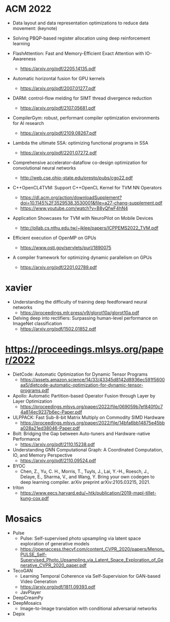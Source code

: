 # ACM 2022
- Data layout and data representation optimizations to reduce data movement: (keynote)
- Solving PBQP-based register allocation using deep reinforcement learning
- FlashAttention: Fast and Memory-Efficient Exact Attention with IO-Awareness
  - https://arxiv.org/pdf/2205.14135.pdf
- Automatic horizontal fusion for GPU kernels
  - https://arxiv.org/pdf/2007.01277.pdf
- DARM: control-flow melding for SIMT thread divergence reduction
  - https://arxiv.org/pdf/2107.05681.pdf
- CompilerGym: robust, performant compiler optimization environments for AI research
  - https://arxiv.org/pdf/2109.08267.pdf
- Lambda the ultimate SSA: optimizing functional programs in SSA
  - https://arxiv.org/pdf/2201.07272.pdf
- Comprehensive accelerator-dataflow co-design optimization for convolutional neural networks
  - http://web.cse.ohio-state.edu/presto/pubs/cgo22.pdf
- C++OpenCL4TVM: Support C++OpenCL Kernel for TVM NN Operators
  - https://dl.acm.org/action/downloadSupplement?doi=10.1145%2F3529538.3530001&file=a27-chang-supplement.pdf
  - https://www.youtube.com/watch?v=B8yQfwF4hN4
- Application Showcases for TVM with NeuroPilot on Mobile Devices
  - http://pllab.cs.nthu.edu.tw/~jklee/papers/ICPPEMS2022_TVM.pdf
- Efficient execution of OpenMP on GPUs
  - https://www.osti.gov/servlets/purl/1890075

- A compiler framework for optimizing dynamic parallelism on GPUs
  - https://arxiv.org/pdf/2201.02789.pdf

# xavier
- Understanding the difficulty of training deep feedforward neural networks
  - https://proceedings.mlr.press/v9/glorot10a/glorot10a.pdf
- Delving deep into rectifiers: Surpassing human-level performance on ImageNet classification
  - https://arxiv.org/pdf/1502.01852.pdf


# https://proceedings.mlsys.org/paper/2022
- DietCode: Automatic Optimization for Dynamic Tensor Programs
  - https://assets.amazon.science/14/33/43345d8142d8936ec591f5600aa5/dietcode-automatic-optimization-for-dynamic-tensor-programs.pdf
- Apollo: Automatic Partition-based Operator Fusion through Layer by Layer Optimization
  - https://proceedings.mlsys.org/paper/2022/file/069059b7ef840f0c74a814ec9237b6ec-Paper.pdf
- ULPPACK: Fast Sub-8-bit Matrix Multiply on Commodity SIMD Hardware
  - https://proceedings.mlsys.org/paper/2022/file/14bfa6bb14875e45bba028a21ed38046-Paper.pdf
- Bolt: Bridging the Gap between Auto-tuners and Hardware-native Performance
  - https://arxiv.org/pdf/2110.15238.pdf
- Understanding GNN Computational Graph: A Coordinated Computation, IO, and Memory Perspective
  - https://arxiv.org/pdf/2110.09524.pdf
- BYOC
  - Chen, Z., Yu, C. H., Morris, T., Tuyls, J., Lai, Y.-H., Roesch, J., Delaye, E., Sharma, V., and Wang, Y. Bring your own codegen to deep learning compiler. arXiv preprint arXiv:2105.03215, 2021.
- triton
  - https://www.eecs.harvard.edu/~htk/publication/2019-mapl-tillet-kung-cox.pdf

# Mosaics
- Pulse
  - Pulse: Self-supervised photo upsampling via latent space exploration of generative models
  - https://openaccess.thecvf.com/content_CVPR_2020/papers/Menon_PULSE_Self-Supervised_Photo_Upsampling_via_Latent_Space_Exploration_of_Generative_CVPR_2020_paper.pdf
- TecoGAN
  - Learning Temporal Coherence via Self-Supervision for GAN-based Video Generation
  - https://arxiv.org/pdf/1811.09393.pdf
  - JavPlayer
- DeepCreamPy
- DeepMosaics
  - Image-to-Image translation with conditional adversarial networks 
- Depix
